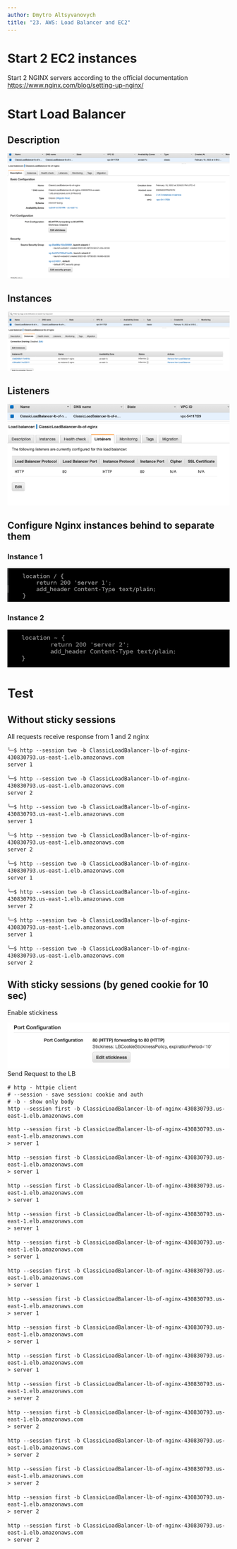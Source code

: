 ```yaml
---
author: Dmytro Altsyvanovych
title: "23. AWS: Load Balancer and EC2"
---
```


# Start 2 EC2 instances

Start 2 NGINX servers according to the official documentation
<https://www.nginx.com/blog/setting-up-nginx/>

# Start Load Balancer

## Description

![CLB Description](resources/clb-description.png)

## Instances

![CLB Instances](resources/clb-instances.png)

## Listeners

![CLB Listeners](resources/clb-listeners.png)

## Configure Nginx instances behind to separate them

### Instance 1

![Nginx1Conf](resources/nginx-instance-1-conf.png)

### Instance 2

![Nginx2Conf](resources/nginx-instance-2-conf.png)

# Test

## Without sticky sessions

All requests receive response from 1 and 2 nginx

``` shell
╰─$ http --session two -b ClassicLoadBalancer-lb-of-nginx-430830793.us-east-1.elb.amazonaws.com
server 1

╰─$ http --session two -b ClassicLoadBalancer-lb-of-nginx-430830793.us-east-1.elb.amazonaws.com
server 2

╰─$ http --session two -b ClassicLoadBalancer-lb-of-nginx-430830793.us-east-1.elb.amazonaws.com
server 1

╰─$ http --session two -b ClassicLoadBalancer-lb-of-nginx-430830793.us-east-1.elb.amazonaws.com
server 2

╰─$ http --session two -b ClassicLoadBalancer-lb-of-nginx-430830793.us-east-1.elb.amazonaws.com
server 1

╰─$ http --session two -b ClassicLoadBalancer-lb-of-nginx-430830793.us-east-1.elb.amazonaws.com
server 2

╰─$ http --session two -b ClassicLoadBalancer-lb-of-nginx-430830793.us-east-1.elb.amazonaws.com
server 1

╰─$ http --session two -b ClassicLoadBalancer-lb-of-nginx-430830793.us-east-1.elb.amazonaws.com
server 2
```

## With sticky sessions (by gened cookie for 10 sec)

Enable stickiness

![CLB Stickiness](resources/clb-stickiness-conf.png) Send Request to the
LB

``` shell
# http - httpie client
# --session - save session: cookie and auth
# -b - show only body
http --session first -b ClassicLoadBalancer-lb-of-nginx-430830793.us-east-1.elb.amazonaws.com
```

``` shell
http --session first -b ClassicLoadBalancer-lb-of-nginx-430830793.us-east-1.elb.amazonaws.com
> server 1

http --session first -b ClassicLoadBalancer-lb-of-nginx-430830793.us-east-1.elb.amazonaws.com
> server 1

http --session first -b ClassicLoadBalancer-lb-of-nginx-430830793.us-east-1.elb.amazonaws.com
> server 1

http --session first -b ClassicLoadBalancer-lb-of-nginx-430830793.us-east-1.elb.amazonaws.com
> server 1

http --session first -b ClassicLoadBalancer-lb-of-nginx-430830793.us-east-1.elb.amazonaws.com
> server 1

http --session first -b ClassicLoadBalancer-lb-of-nginx-430830793.us-east-1.elb.amazonaws.com
> server 1

http --session first -b ClassicLoadBalancer-lb-of-nginx-430830793.us-east-1.elb.amazonaws.com
> server 1

http --session first -b ClassicLoadBalancer-lb-of-nginx-430830793.us-east-1.elb.amazonaws.com
> server 1

http --session first -b ClassicLoadBalancer-lb-of-nginx-430830793.us-east-1.elb.amazonaws.com
> server 1

http --session first -b ClassicLoadBalancer-lb-of-nginx-430830793.us-east-1.elb.amazonaws.com
> server 2

http --session first -b ClassicLoadBalancer-lb-of-nginx-430830793.us-east-1.elb.amazonaws.com
> server 2

http --session first -b ClassicLoadBalancer-lb-of-nginx-430830793.us-east-1.elb.amazonaws.com
> server 2

http --session first -b ClassicLoadBalancer-lb-of-nginx-430830793.us-east-1.elb.amazonaws.com
> server 2

http --session first -b ClassicLoadBalancer-lb-of-nginx-430830793.us-east-1.elb.amazonaws.com
> server 2

http --session first -b ClassicLoadBalancer-lb-of-nginx-430830793.us-east-1.elb.amazonaws.com
> server 2
```
